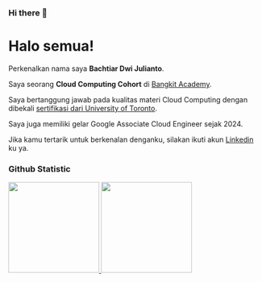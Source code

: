 ### Hi there 👋

# Halo semua! 

Perkenalkan nama saya **Bachtiar Dwi Julianto**.<br>

Saya seorang **Cloud Computing Cohort** di [Bangkit Academy](https://www.bangkitacademy.com/).<br>

Saya bertanggung jawab pada kualitas materi Cloud Computing dengan dibekali [sertifikasi dari University of Toronto](https://www.coursera.org/account/accomplishments/specialization/CLKJD8XBXJ3M).<br>

Saya juga memiliki gelar Google Associate Cloud Engineer sejak 2024.<br>

Jika kamu tertarik untuk berkenalan denganku, silakan ikuti akun [Linkedin](https://www.linkedin.com/in/bachtiar-dwi-julianto-8b4a2a217/) ku ya.

### Github Statistic
<p align="left">
<a href="https://github.com/2tiardj57">
  <img height="180em" src="https://github-readme-stats-eight-theta.vercel.app/api?username=2tiardj57&show_icons=true&theme=algolia&include_all_commits=true&count_private=true"/>
  <img height="180em" src="https://github-readme-stats-eight-theta.vercel.app/api/top-langs/?username=2tiardj57&layout=compact&langs_count=8&theme=algolia"/>
</a>
</p>

<!--
**2TiarDJ57/2tiardj57** is a ✨ _special_ ✨ repository because its `README.md` (this file) appears on your GitHub profile.

Here are some ideas to get you started:

- 🔭 I’m currently working on ...
- 🌱 I’m currently learning ...
- 👯 I’m looking to collaborate on ...
- 🤔 I’m looking for help with ...
- 💬 Ask me about ...
- 📫 How to reach me: ...
- 😄 Pronouns: ...
- ⚡ Fun fact: ...
-->

